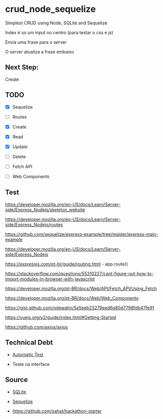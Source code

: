 # crud_node_sequelize

Simplest CRUD using Node, SQLite and Sequelize

Index é so um input no centro (para testar o css e js)

Envia uma frase para o server

O server atualiza a frase embaixo


## Next Step:
Create

## TODO

- [x] Sequelize

- [ ] Routes

- [x] Create

- [x] Read

- [x] Update

- [ ] Delete

- [ ] Fetch API

- [ ] Web Components


## Test

https://developer.mozilla.org/en-US/docs/Learn/Server-side/Express_Nodejs/skeleton_website

https://developer.mozilla.org/en-US/docs/Learn/Server-side/Express_Nodejs/routes

https://github.com/sequelize/express-example/tree/master/express-main-example

https://developer.mozilla.org/en-US/docs/Learn/Server-side/Express_Nodejs

https://expressjs.com/pt-br/guide/routing.html - app.route()

https://stackoverflow.com/questions/55310227/cant-figure-out-how-to-import-modules-in-browser-with-javascript

https://developer.mozilla.org/pt-BR/docs/Web/API/Fetch_API/Using_Fetch

https://developer.mozilla.org/pt-BR/docs/Web/Web_Components

https://gist.github.com/odewahn/5a5eeb23279eed6a80d7798fdb47fe91

https://vuejs.org/v2/guide/index.html#Getting-Started

https://github.com/axios/axios

## Technical Debt

* [Automatic Test](https://dev.to/nedsoft/testing-nodejs-express-api-with-jest-and-supertest-1km6)

* Teste na interface

## Source

* [SQLite](https://www.sqlitetutorial.net/sqlite-nodejs/)

* [Sequelize](https://sequelize.org/)

* https://github.com/sahat/hackathon-starter
